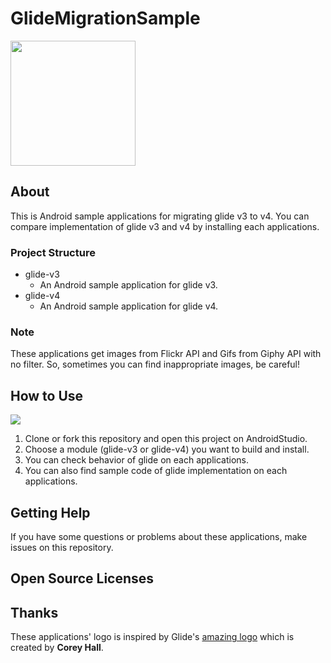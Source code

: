 # GlideMigrationSample
<img src="https://github.com/ronnnnn/GlideMigrationSample/blob/master/images/GMS_icon.png?raw=true" width="200">

## About
This is Android sample applications for migrating glide v3 to v4.
You can compare implementation of glide v3 and v4 by installing each applications.

### Project Structure
- glide-v3
  - An Android sample application for glide v3.
- glide-v4
  - An Android sample application for glide v4.
  
### Note
These applications get images from Flickr API and Gifs from Giphy API with no filter.
So, sometimes you can find inappropriate images, be careful!

## How to Use
![](https://github.com/ronnnnn/GlideMigrationSample/blob/master/images/overview.gif?raw=true)
1. Clone or fork this repository and open this project on AndroidStudio.
2. Choose a module (glide-v3 or glide-v4) you want to build and install.
3. You can check behavior of glide on each applications.
4. You can also find sample code of glide implementation on each applications.

## Getting Help
If you have some questions or problems about these applications, make issues on this repository.

## Open Source Licenses

## Thanks
These applications' logo is inspired by Glide's [amazing logo](https://github.com/bumptech/glide/blob/master/static/glide_logo.png) which is created by **Corey Hall**.

